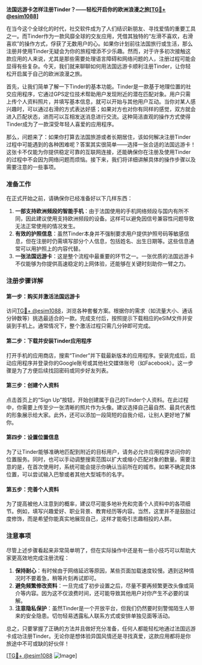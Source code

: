 **法国远游卡怎样注册Tinder？——轻松开启你的欧洲浪漫之旅[[TG💪+ @esim1088](https://t.me/s/esim1088)]**

在当今这个全球化的时代，社交软件成为了人们结识新朋友、寻找爱情的重要工具之一。而Tinder作为一款风靡全球的交友应用，凭借其独特的“左滑不喜欢，右滑喜欢”的操作方式，俘获了无数用户的心。如果你计划前往法国旅行或生活，那么注册并使用Tinder无疑会为你的旅程增添不少乐趣。然而，对于许多初次接触这款应用的人来说，尤其是那些需要处理语言障碍和网络问题的人，注册过程可能会显得有些复杂。今天，我们就来聊聊如何用法国远游卡顺利注册Tinder，让你轻松开启属于自己的欧洲浪漫之旅。

首先，让我们简单了解一下Tinder的基本功能。Tinder是一款基于地理位置的社交应用程序，它通过GPS定位技术帮助用户发现附近的潜在匹配对象。用户只需上传个人资料照片，并填写基本信息，就可以开始与其他用户互动。当你对某人感兴趣时，可以通过右滑的方式表达好感；如果对方也对你有同样的感觉，双方就会进入匹配状态，进而可以互相发送消息进行交流。这种简洁直观的操作方式使得Tinder成为了一款深受年轻人喜爱的应用程序。

那么，问题来了：如果你打算去法国旅游或者长期居住，该如何解决注册Tinder过程中可能遇到的各种困难呢？答案其实很简单——选择一张合适的法国远游卡！这张卡不仅能为你提供稳定可靠的互联网连接，还能确保你在注册及使用Tinder的过程中不会因为网络问题而烦恼。接下来，我们将详细讲解具体的操作步骤以及需要注意的一些事项。

### 准备工作

在正式开始之前，请确保你已经准备好以下几样东西：

1. **一部支持欧洲频段的智能手机**：由于法国使用的手机网络频段与国内有所不同，因此建议使用支持欧洲频段的设备。这样可以避免因信号兼容性问题导致无法正常使用的情况发生。
2. **有效的护照信息**：虽然Tinder本身并不强制要求用户提供护照号码等敏感信息，但在注册时仍需填写部分个人信息，包括姓名、出生日期等。这些信息通常可以用护照上的内容代替。
3. **一张法国远游卡**：这是整个流程中最重要的环节之一。一张优质的法国远游卡不仅能够为你提供高速稳定的上网体验，还能够在关键时刻助你一臂之力。

### 注册步骤详解

#### 第一步：购买并激活法国远游卡

访问[TG💪+ @esim1088](https://t.me/s/esim1088)，浏览各种套餐方案。根据你的需求（如流量大小、通话分钟数等）挑选最适合的一款。完成支付后，按照提示下载相应的eSIM文件并安装到手机上。通常情况下，整个激活过程只需几分钟即可完成。

#### 第二步：下载并安装Tinder应用程序

打开手机的应用商店，搜索“Tinder”并下载最新版本的应用程序。安装完成后，启动应用程序并登录你的Google账号或其他社交媒体账号（如Facebook）。这一步骤是为了方便后续找回密码或同步好友列表。

#### 第三步：创建个人资料

点击首页上的“Sign Up”按钮，开始创建属于自己的Tinder个人资料。在此过程中，你需要上传至少一张清晰的照片作为头像。建议选择自己最自然、最具代表性的形象展示给大家。此外，还可以添加一段简短的自我介绍，让别人更好地了解你。

#### 第四步：设置位置信息

为了让Tinder能够准确地匹配到附近的目标用户，请务必允许应用程序访问你的位置服务。同时，也可以手动调整搜索范围以扩大或缩小匹配对象的数量。需要注意的是，在首次使用时，系统可能会提示你确认当前所在的城市。如果不确定具体位置，可以尝试输入巴黎或者其他大型城市的名字。

#### 第五步：完善个人资料

为了提高被他人注意到的概率，建议尽可能多地补充和完善个人资料中的各项细节。例如，填写兴趣爱好、职业背景、教育经历等内容。当然，这里并不是鼓励过度修饰，而是希望你能真实地展现自己，这样才能吸引志趣相投的人群。

### 注意事项

尽管上述步骤看起来非常简单明了，但在实际操作中还是有一些小技巧可以帮助大家更高效地完成注册流程：

1. **保持耐心**：有时候由于网络延迟等原因，某些页面加载速度较慢。遇到这种情况时不要着急，稍等片刻再试即可。
2. **避免频繁修改资料**：一旦完成了初步设置之后，尽量不要再频繁更改头像或简介等内容。因为这不仅浪费时间，还可能导致其他用户对你产生不必要的误解。
3. **注意隐私保护**：虽然Tinder是一个开放平台，但我们仍然要时刻警惕陌生人带来的安全隐患。切勿轻易透露私人联系方式或安排单独见面等活动。

总之，只要掌握了正确的方法并且做好充分准备，任何人都能轻松地通过法国远游卡成功注册Tinder。无论你是想体验异国风情还是寻找真爱，这款应用都将是你旅途中不可或缺的好伙伴！

[[TG💪+ @esim1088](https://t.me/s/esim1088) ![Image](https://i.postimg.cc/4NQfJmqS/Snipaste-2025-05-13-00-14-12.png)]
